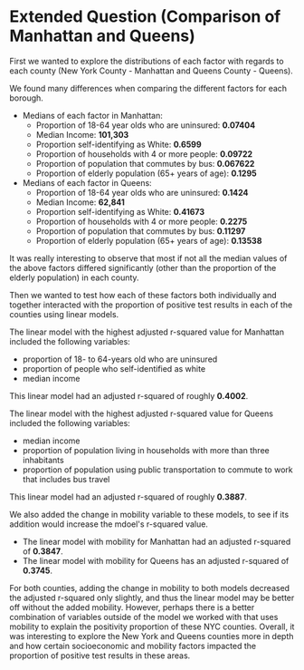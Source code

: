 # Extended Question (Comparison of Manhattan and Queens)

First we wanted to explore the distributions of each factor with regards to each county (New York County - Manhattan and Queens County - Queens).

We found many differences when comparing the different factors for each borough.
 + Medians of each factor in Manhattan:
   + Proportion of 18-64 year olds who are uninsured: **0.07404**
   + Median Income: **101,303**
   + Proportion self-identifying as White: **0.6599**
   + Proportion of households with 4 or more people: **0.09722**
   + Proportion of population that commutes by bus: **0.067622**
   + Proportion of elderly population (65+ years of age): **0.1295**
 + Medians of each factor in Queens:
   + Proportion of 18-64 year olds who are uninsured: **0.1424**
   + Median Income: **62,841**
   + Proportion self-identifying as White: **0.41673**
   + Proportion of households with 4 or more people: **0.2275**
   + Proportion of population that commutes by bus: **0.11297**
   + Proportion of elderly population (65+ years of age): **0.13538**

It was really interesting to observe that most if not all the median values of the above factors differed significantly (other than the proportion of the elderly population) in each county.

Then we wanted to test how each of these factors both individually and together interacted with the proportion of positive test results in each of the counties using linear models.

The linear model with the highest adjusted r-squared value for Manhattan included the following variables:
+ proportion of 18- to 64-years old who are uninsured
+ proportion of people who self-identified as white
+ median income

This linear model had an adjusted r-squared of roughly **0.4002**.

The linear model with the highest adjusted r-squared value for Queens included the following variables:
+ median income
+ proportion of population living in households with more than three inhabitants 
+ proportion of population using public transportation to commute to work that includes bus travel

This linear model had an adjusted r-squared of roughly **0.3887**.

We also added the change in mobility variable to these models, to see if its addition would increase the mdoel's r-squared value. 
 + The linear model with mobility for Manhattan had an adjusted r-squared of **0.3847**. 
 + The linear model with mobility for Queens has an adjusted r-squared of **0.3745**.

For both counties, adding the change in mobility to both models decreased the adjusted r-squared only slightly, and thus the linear model may be better off without the added mobility. However, perhaps there is a better combination of variables outside of the model we worked with that uses mobility to explain the positivity proportion of these NYC counties. Overall, it was interesting to explore the New York and Queens counties more in depth and how certain socioeconomic and mobility factors impacted the proportion of positive test results in these areas.
